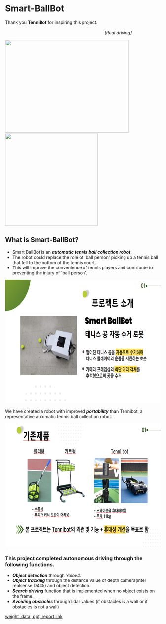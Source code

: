 Smart-BallBot
================

Thank you  __TenniBot__ for inspiring this project.  
  
  
　　　　　　　　　　　　　　　　　　　　　　　*[Real driving]*

<img src="./gif/real_driving.gif" width="400" height="300"> &nbsp;&nbsp;&nbsp;&nbsp;&nbsp;
<img src="./gif/real_driving_cam.gif" width="300" height="300">  

  
## What is Smart-BallBot?  

- Smart BallBot is an __*automatic tennis ball collection robot*__.  
- The robot could replace the role of 'ball person' picking up a tennis ball that fell to the bottom of the tennis court.  
- This will improve the convenience of tennis players and contribute to preventing the injury of 'ball person'.  

<img src="./img/smartballbots_summary.png" width="600" height="400">  

  
We have created a robot with improved __*portability*__ than Tennibot, a representative automatic tennis ball collection robot.  

<img src="./img/diffetiation.png" width="600" height="400">  

### This project completed autonomous driving through the following functions.

- __*Object detection*__ through *Yolov4*.
- __*Object tracking*__ through the distance value of depth camera(intel realsense D435) and object detection.
- __*Search driving*__ function that is implemented when no object exists on the frame.
- __*Avoiding obstacles*__ through lidar values (if obstacles is a wall or if obstacles is not a wall)



[weight, data, ppt, report link](https://drive.google.com/drive/folders/1Z5RPslZzYfOkavRUon8S_9rod0F4WjUD?usp=sharing)

